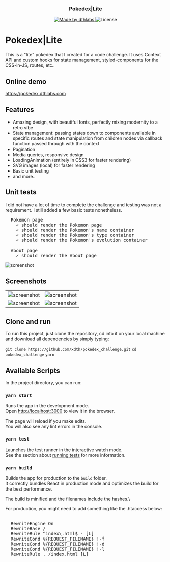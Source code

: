 <h3 align="center">
  Pokedex|Lite
</h3>

<p align="center">
  <a href="https://dthlabs.com">
    <img alt="Made by dthlabs" src="https://img.shields.io/badge/made%20by-dthlabs-%2304D361">
  </a>

  <img alt="License" src="https://img.shields.io/badge/license-MIT-%2304D361">
</p>



# Pokedex|Lite

This is a "lite" pokedex that I created for a code challenge. It uses Context API and custom hooks for state management, styled-components for the CSS-in-JS, routes, etc..


## Online demo

<a href="https://pokedex.dthlabs.com" alt="PokedexLite app demo">https://pokedex.dthlabs.com</a>

## Features

- Amazing design, with beautiful fonts, perfectly mixing modernity to a retro vibe
- State management: passing states down to components available in specific routes and state manipulation from children nodes via callback function passed through with the context
- Pagination
- Media queries, responsive design
- LoadingAnimation (entirely in CSS3 for faster rendering)
- SVG images (local) for faster rendering
- Basic unit testing
- and more..

## Unit tests

I did not have a lot of time to complete the challenge and testing was not a requirement. I still added a few basic
tests nonetheless.
<pre>
  Pokemon page
    ✓ should render the Pokemon page
    ✓ should render the Pokemon's name container
    ✓ should render the Pokemon's type container
    ✓ should render the Pokemon's evolution container

  About page
    ✓ should render the About page
</pre>
<img src="https://i.imgur.com/XihDs7N.png" alt="screenshot">

## Screenshots

 <table style="width:100%; border: none;">
  <tr style="border: none;">
    <td style="border: none;">
      <img src="https://i.imgur.com/D9L3ZzQ.png" alt="screenshot">
    </td>
    <td style="border: none;">
      <img src="https://i.imgur.com/mvwAmX3.png" alt="screenshot">
    </td>
  </tr>
  <tr style="border: none;">
    <td style="border: none;">
      <img src="https://i.imgur.com/n4yLF0n.png" alt="screenshot">
    </td>
    <td style="border: none;">
      <img src="https://i.imgur.com/0b5WYaH.png" alt="screenshot">
    </td>
  </tr>
</table> 


## Clone and run

To run this project, just clone the repository, cd into it on your local machine and download all dependencies by simply typing:

`git clone https://github.com/xdth/pokedex_challenge.git`
`cd pokedex_challenge`
`yarn`

## Available Scripts

In the project directory, you can run:

### `yarn start`

Runs the app in the development mode.\
Open [http://localhost:3000](http://localhost:3000) to view it in the browser.

The page will reload if you make edits.\
You will also see any lint errors in the console.

### `yarn test`

Launches the test runner in the interactive watch mode.\
See the section about [running tests](https://facebook.github.io/create-react-app/docs/running-tests) for more information.

### `yarn build`

Builds the app for production to the `build` folder.\
It correctly bundles React in production mode and optimizes the build for the best performance.

The build is minified and the filenames include the hashes.\

For production, you might need to add something like the .htaccess below:
<pre>
<IfModule mod_rewrite.c>
  RewriteEngine On
  RewriteBase /
  RewriteRule ^index\.html$ - [L]
  RewriteCond %{REQUEST_FILENAME} !-f
  RewriteCond %{REQUEST_FILENAME} !-d
  RewriteCond %{REQUEST_FILENAME} !-l
  RewriteRule . /index.html [L]
</IfModule>
</pre>
